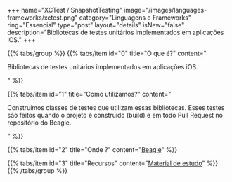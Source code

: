 +++
name="XCTest / SnapshotTesting"
image="/images/languages-frameworks/xctest.png"
category="Linguagens e Frameworks"
ring="Essencial"
type="post"
layout="details"
isNew="false"
description="Bibliotecas de testes unitários implementados em aplicações iOS."
+++

{{% tabs/group %}}
  {{% tabs/item id="0" title="O que é?" content="<p>Bibliotecas de testes unitários implementados em aplicações iOS.</p>" %}}

  {{% tabs/item id="1" title="Como utilizamos?" content="<p>Construímos classes de testes que utilizam essas bibliotecas. Esses testes são feitos quando o projeto é construído (build) e em todo Pull Request no repositório do Beagle.</p>" %}}

  {{% tabs/item id="2" title="Onde ?" content="<a href='https://usebeagle.io/' target='_blank'>Beagle</a>" %}}

  {{% tabs/item id="3" title="Recursos" content="<a href='https://developer.apple.com/documentation/xctest' target='_blank'>Material de estudo</a>" %}}
{{% /tabs/group %}}

